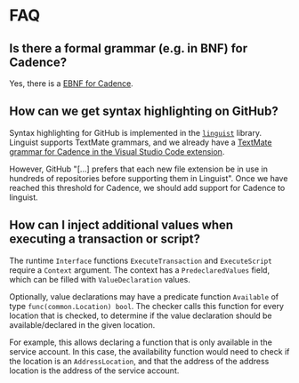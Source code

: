 # FAQ

## Is there a formal grammar (e.g. in BNF) for Cadence?

Yes, there is a [EBNF for Cadence](https://github.com/onflow/cadence/blob/master/docs/cadence.ebnf).

## How can we get syntax highlighting on GitHub?

Syntax highlighting for GitHub is implemented in the [`linguist`](https://github.com/github/linguist) library.
Linguist supports TextMate grammars, and we already have a [TextMate grammar for Cadence in the Visual Studio Code extension](https://github.com/onflow/vscode-flow/blob/master/syntaxes/cadence.tmGrammar.json).

However, GitHub "[...] prefers that each new file extension be in use in hundreds of repositories before supporting them in Linguist".
Once we have reached this threshold for Cadence, we should add support for Cadence to linguist.

## How can I inject additional values when executing a transaction or script?

The runtime `Interface` functions `ExecuteTransaction` and `ExecuteScript` require a `Context` argument.
The context has a `PredeclaredValues` field, which can be filled with `ValueDeclaration` values.

Optionally, value declarations may have a predicate function `Available` of type `func(common.Location) bool`.
The checker calls this function for every location that is checked,
to determine if the value declaration should be available/declared in the given location.

For example, this allows declaring a function that is only available in the service account.
In this case, the availability function would need to check if the location is an `AddressLocation`,
and that the address of the address location is the address of the service account.
